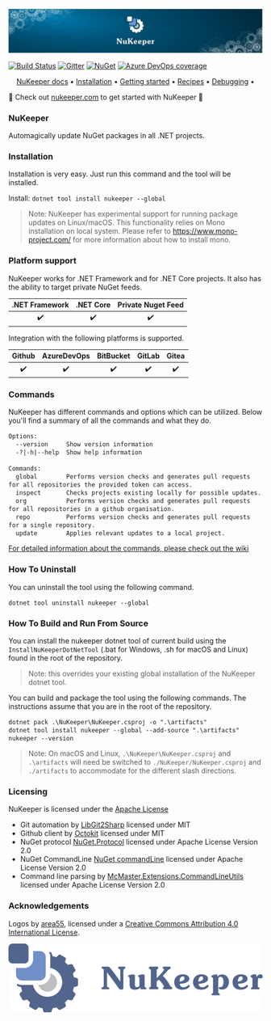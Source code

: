 <p align="center"><img src="./assets/NuKeeperTopBar.jpg"></p>

[![Build Status](https://dev.azure.com/nukeeper/NuKeeper/_apis/build/status/NuKeeper%20PR%20Build?branchName=master)](https://dev.azure.com/nukeeper/NuKeeper/_build/latest?definitionId=4&branchName=master)
[![Gitter](https://img.shields.io/gitter/room/NuKeeperDotNet/Lobby.js.svg?maxAge=2592000)](https://gitter.im/NuKeeperDotNet/Lobby)
[![NuGet](https://img.shields.io/nuget/v/NuKeeper.svg?maxAge=3600)](https://www.nuget.org/packages/NuKeeper/)
[![Azure DevOps coverage](https://img.shields.io/azure-devops/coverage/nukeeper/NuKeeper/4.svg)](https://dev.azure.com/nukeeper/NuKeeper/_build?definitionId=4)   
<p align="center">
  <a href="https://nukeeper.com">NuKeeper docs</a> •
  <a href="https://nukeeper.com/basics/installation/">Installation</a> •
  <a href="https://nukeeper.com/basics/installation/#using-nukeeper">Getting started</a> •
  <a href="https://github.com/NuKeeperDotNet/NuKeeper/wiki/Recipes">Recipes</a> •
  <a href="https://github.com/NuKeeperDotNet/NuKeeper/wiki/Debugging-NuKeeper">Debugging</a> •
</p>

👀 Check out [nukeeper.com](https://nukeeper.com) to get started with NuKeeper 👀

### NuKeeper

Automagically update NuGet packages in all .NET projects.

### Installation

Installation is very easy. Just run this command and the tool will be installed. 

Install: `dotnet tool install nukeeper --global`

> Note: NuKeeper has experimental support for running package updates on Linux/macOS. This functionality relies on Mono installation on local system. Please refer to https://www.mono-project.com/ for more information about how to install mono.

### Platform support

NuKeeper works for .NET Framework and for .NET Core projects. It also has the ability to target private NuGet feeds.

| .NET Framework     |     .NET Core      |    Private Nuget Feed    |
|:------------------:|:------------------:|:------------------------:| 
| :heavy_check_mark: | :heavy_check_mark: |     :heavy_check_mark:   |

Integration with the following platforms is supported.

|     Github         |     AzureDevOps    |      BitBucket     |       GitLab       |       Gitea        |
|:------------------:|:------------------:|:------------------:|:------------------:|:------------------:|
| :heavy_check_mark: | :heavy_check_mark: | :heavy_check_mark: | :heavy_check_mark: | :heavy_check_mark: |

### Commands

NuKeeper has different commands and options which can be utilized. Below you'll find a summary of all the commands and what they do.

```
Options:
  --version     Show version information
  -?|-h|--help  Show help information

Commands:
  global        Performs version checks and generates pull requests for all repositories the provided token can access.
  inspect       Checks projects existing locally for possible updates.
  org           Performs version checks and generates pull requests for all repositories in a github organisation.
  repo          Performs version checks and generates pull requests for a single repository.
  update        Applies relevant updates to a local project.
```

[For detailed information about the commands, please check out the wiki](https://github.com/NuKeeperDotNet/NuKeeper/wiki) 

### How To Uninstall

You can uninstall the tool using the following command.

```console
dotnet tool uninstall nukeeper --global
```

### How To Build and Run From Source

You can install the nukeeper dotnet tool of current build using the `InstallNuKeeperDotNetTool` (.bat for Windows, .sh for macOS and Linux) found in the root of the repository.

>Note: this overrides your existing global installation of the NuKeeper dotnet tool.

You can build and package the tool using the following commands. The instructions assume that you are in the root of the repository.

```console
dotnet pack .\NuKeeper\NuKeeper.csproj -o ".\artifacts"
dotnet tool install nukeeper --global --add-source ".\artifacts"
nukeeper --version
```

> Note: On macOS and Linux, `.\NuKeeper\NuKeeper.csproj` and `.\artifacts` will need be switched to `./NuKeeper/NuKeeper.csproj` and `./artifacts` to accommodate for the different slash directions.

### Licensing

NuKeeper is licensed under the [Apache License](http://opensource.org/licenses/apache.html)

* Git automation by [LibGit2Sharp](https://github.com/libgit2/libgit2sharp/) licensed under MIT  
* Github client by [Octokit](https://github.com/octokit/octokit.net) licensed under MIT  
* NuGet protocol [NuGet.Protocol](https://github.com/NuGet/NuGet.Client) licensed under Apache License Version 2.0
* NuGet CommandLine [NuGet commandLine](https://github.com/NuGet/NuGet.Client) licensed under Apache License Version 2.0
* Command line parsing by [McMaster.Extensions.CommandLineUtils](https://github.com/natemcmaster/CommandLineUtils) licensed under Apache License Version 2.0

### Acknowledgements

Logos by [area55](https://github.com/area55git), licensed under a [Creative Commons Attribution 4.0 International License](https://creativecommons.org/licenses/by/4.0/).


<p align="center">
  <img src="https://github.com/NuKeeperDotNet/NuKeeper/blob/master/assets/Footer.svg" />
</p>
